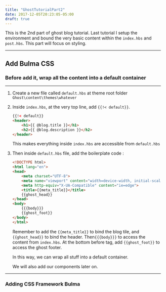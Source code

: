 ```yaml
---
title: "GhostTutorialPart2"
date: 2017-12-05T20:23:05-05:00
draft: true
---
```


This is the 2nd part of ghost blog tutorial. Last tutorial I setup the environment and bound the very basic content within the `index.hbs` and `post.hbs`. This part will focus on styling.

---

## Add Bulma CSS

### Before add it, wrap all the content into a default container

---



1. Create a new file called `default.hbs` at theme root folder `Ghost\content\themes\whatever`

2. Inside `index.hbs`, at the very top line, add `{{!< default}}`. 

   ```html
   {{!< default}}
   <header>
       <h1>{{ @blog.title }}</h1>
       <h2>{{ @blog.description }}</h2>
   </header>
   ```

   This makes everything inside `index.hbs` are accessible from `default.hbs`

3. Then inside `default.hbs` file, add the boilerplate code :

   ```html
   <!DOCTYPE html>
   <html lang="en">
   <head>
       <meta charset="UTF-8">
       <meta name="viewport" content="width=device-width, initial-scale=1.0">
       <meta http-equiv="X-UA-Compatible" content="ie=edge">
       <title>{{meta_title}}</title>
       {{ghost_head}}
   </head>
   <body>
       {{{body}}}
       {{ghost_foot}}
   </body>
   </html>
   ```

   Remember to add the `{{meta_title}}` to bind the blog tile, and `{{ghost_head}}` to bind the header. Then`{{{body}}}` to access the content from `index.hbs`. At the bottom before </body> tag, add `{{ghost_foot}}` to access the ghost footer.

   In this way, we can wrap all stuff into a default container.

   We will also add our components later on.

---

### Adding CSS Framework Bulma
